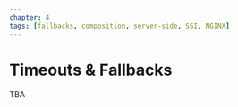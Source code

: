 ```yaml
---
chapter: 4
tags: [fallbacks, composition, server-side, SSI, NGINX]
---
```


# Timeouts & Fallbacks

TBA
